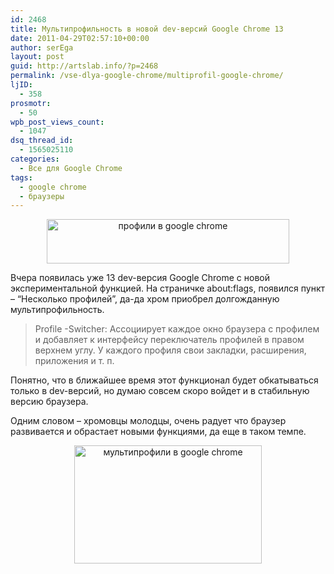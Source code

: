 ```yaml
---
id: 2468
title: Мультипрофильность в новой dev-версий Google Chrome 13
date: 2011-04-29T02:57:10+00:00
author: serEga
layout: post
guid: http://artslab.info/?p=2468
permalink: /vse-dlya-google-chrome/multiprofil-google-chrome/
ljID:
  - 358
prosmotr:
  - 50
wpb_post_views_count:
  - 1047
dsq_thread_id:
  - 1565025110
categories:
  - Все для Google Chrome
tags:
  - google chrome
  - браузеры
---
```

<center>
  <img src="{{site.img_cdn}}/profile_switcher_google_chrome.jpg" alt="профили в google chrome" title="profile_switcher_google_chrome" width="388" height="71" class="alignnone size-full wp-image-2469" />
</center>

Вчера появилась уже 13 dev-версия Google Chrome с новой экспериментальной функцией. На страничке about:flags, появился пункт &#8211; &#8220;Несколько профилей&#8221;, да-да хром приобрел долгожданную мультипрофильность.

> Profile -Switcher: Ассоциирует каждое окно браузера с профилем и добавляет к интерфейсу переключатель профилей в правом верхнем углу. У каждого профиля свои закладки, расширения, приложения и т. п.

Понятно, что в ближайшее время этот функционал будет обкатываться только в dev-версий, но думаю совсем скоро войдет и в стабильную версию браузера.

Одним словом &#8211; хромовцы молодцы, очень радует что браузер развивается и обрастает новыми функциями, да еще в таком темпе.

<center>
  <a href="{{site.img_cdn}}/multiprofile_google_chrome.jpg"><img src="{{site.img_cdn}}/multiprofile_google_chrome-300x189.jpg" alt="мультипрофили в google chrome" title="multiprofile_google_chrome" width="300" height="189" class="alignnone size-medium wp-image-2470" srcset="{{site.img_cdn}}/multiprofile_google_chrome-300x189.jpg 300w, {{site.img_cdn}}/multiprofile_google_chrome.jpg 919w" sizes="(max-width: 300px) 100vw, 300px" /></a>
</center>